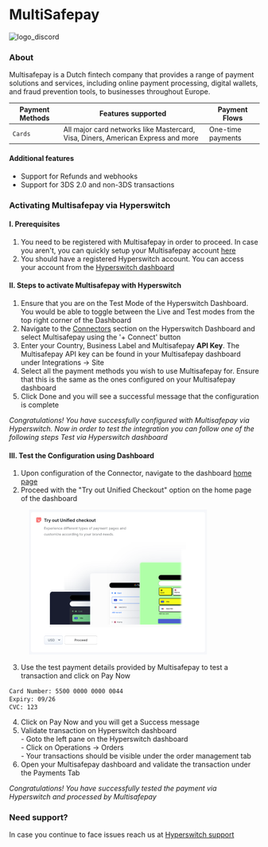 # MultiSafepay

![logo\_discord](https://hyperswitch.io/icons/homePageIcons/logos/multisafepayLogo.svg)

### About

Multisafepay is a Dutch fintech company that provides a range of payment solutions and services, including online payment processing, digital wallets, and fraud prevention tools, to businesses throughout Europe.

| Payment Methods | Features supported                                                               | Payment Flows     |
| --------------- | -------------------------------------------------------------------------------- | ----------------- |
| `Cards`         | All major card networks like Mastercard, Visa, Diners, American Express and more | One-time payments |

#### Additional features

* Support for Refunds and webhooks
* Support for 3DS 2.0 and non-3DS transactions

### Activating Multisafepay via Hyperswitch

#### I. Prerequisites

1. You need to be registered with Multisafepay in order to proceed. In case you aren't, you can quickly setup your Multisafepay account [here](https://www.multisafepay.com/)
2. You should have a registered Hyperswitch account. You can access your account from the [Hyperswitch dashboard](https://app.hyperswitch.io/register)

#### II. Steps to activate Multisafepay with Hyperswitch

1. Ensure that you are on the Test Mode of the Hyperswitch Dashboard. You would be able to toggle between the Live and Test modes from the top right corner of the Dashboard
2. Navigate to the [Connectors](https://app.hyperswitch.io/connectors) section on the Hyperswitch Dashboard and select Multisafepay using the '+ Connect' button
3. Enter your Country, Business Label and Multisafepay **API Key**. The Multisafepay API key can be found in your Multisafepay dashboard under Integrations -> Site
4. Select all the payment methods you wish to use Multisafepay for. Ensure that this is the same as the ones configured on your Multisafepay dashboard
5. Click Done and you will see a successful message that the configuration is complete

_Congratulations! You have successfully configured with Multisafepay via Hyperswitch. Now in order to test the integration you can follow one of the following steps Test via Hyperswitch dashboard_

#### III. Test the Configuration using Dashboard

1. Upon configuration of the Connector, navigate to the dashboard [home page](https://app.hyperswitch.io/home)
2. Proceed with the "Try out Unified Checkout" option on the home page of the dashboard

<figure><img src="../../.gitbook/assets/connector_unifiedcheckout.png" alt="" width="358"><figcaption></figcaption></figure>

3. Use the test payment details provided by Multisafepay to test a transaction and click on Pay Now

```
Card Number: 5500 0000 0000 0044
Expiry: 09/26
CVC: 123
```

4. Click on Pay Now and you will get a Success message
5. Validate transaction on Hyperswitch dashboard \
   \- Goto the left pane on the Hyperswitch dashboard \
   \- Click on Operations -> Orders \
   \- Your transactions should be visible under the order management tab
6. Open your Multisafepay dashboard and validate the transaction under the Payments Tab

_Congratulations! You have successfully tested the payment via Hyperswitch and processed by Multisafepay_

### Need support?

In case you continue to face issues reach us at [Hyperswitch support](https://hyperswitch.io/docs/support)
